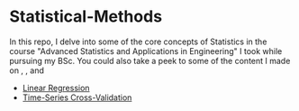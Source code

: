 # Statistical-Methods
In this repo, I delve into some of the core concepts of Statistics in the course "Advanced Statistics and Applications in Engineering"  I took while pursuing my BSc. You could also take a peek to some of the content I made on []() , [](), []() and []()


+ [Linear Regression](https://github.com/GBlanch/Statistical-Methods/tree/main/0.Linear%20Regression)
+ [Time-Series Cross-Validation](https://github.com/GBlanch/Statistical-Methods/tree/main/1.Time-Series%20Cross-Validation)
